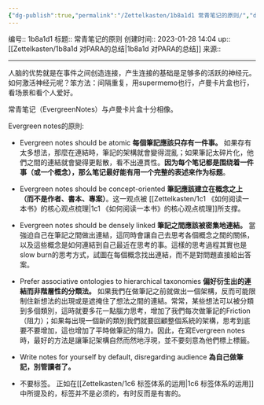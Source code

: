```yaml
---
{"dg-publish":true,"permalink":"/Zettelkasten/1b8a1d1 常青笔记的原则/","dgPassFrontmatter":true}
---
```


编号:: 1b8a1d1
标题:: 常青笔记的原则
创建时间:: 2023-01-28 14:04
up:: [[Zettelkasten/1b8a1d 对PARA的总结\|1b8a1d 对PARA的总结]]
来源:: 

---

人脑的优势就是在事件之间创造连接，产生连接的基础是足够多的活跃的神经元。如何激活神经元呢？笨方法：间隔重复，用supermemo也行，卢曼卡片盒也行，看场景和看个人爱好。

常青笔记（EvergreenNotes）与卢曼卡片盒十分相像。

Evergreen notes的原則:
- Evergreen notes should be atomic
**每個筆記應該只存有一件事。**  如果存有太多想法，那麼在連結時，筆記的架構就會變得混亂；如果筆記太碎片化，他們之間的連結就會變得更鬆散，看不出連貫性。**因为每个笔记都是围绕着一件事（或一个概念），那么笔记最好能有用一个完整的表述来作为标题**。

- Evergreen notes should be concept-oriented
**筆記應該建立在概念之上（而不是作者、書本、專案）**。这一观点被 [[Zettelkasten/1c1 《如何阅读一本书》的核心观点梳理\|1c1 《如何阅读一本书》的核心观点梳理]]所支撑。

- Evergreen notes should be densely linked
**筆記之間應該被密集地連結。**  當強迫自己在筆記之間做出連結，這同時會讓自己去思考各個概念之間的關係，以及這些概念是如何連結到自己最近在思考的事。這樣的思考過程其實也是slow burn的思考方式，試圖在每個概念找出連結，而不是對問題直接給出答案。

- Prefer associative ontologies to hierarchical taxonomies
**偏好衍生出的連結而非階層性的分類法。**  如果我們在做筆記之前就做出一個架構，反而可能限制住新想法的出現或是遮掩住了想法之間的連結。常常，某些想法可以被分類到多個類別，這時就要多花一點腦力思考，增加了我們每次做筆記的Friction（阻力）；如果每出現一個新的類別我們就要回顧整個系統的架構，思考到底要不要增加，這也增加了平時做筆記的阻力。因此，在寫Evergreen notes時，最好的方法是讓筆記架構自然而然地浮現，並不要刻意為他們標上標籤。

- Write notes for yourself by default, disregarding audience
**為自己做筆記，別管讀者了。**

- 不要标签。
正如在[[Zettelkasten/1c6 标签体系的运用\|1c6 标签体系的运用]]中所提及的，标签并不是必须的，有时反而是有害的。


